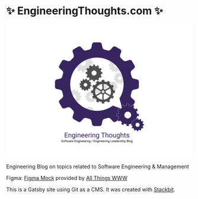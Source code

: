 # ✨ EngineeringThoughts.com ✨

![Engineering Thoughts Logo](./static/images/cover.png)

Engineering Blog on topics related to Software Engineering & Management

Figma: [Figma Mock](https://www.figma.com/file/6ySR47ILn8wcM3FqteDlvc/Engineering-Thoughts?node-id=0%3A1) provided by [All Things WWW](https://allthingswww.com)

This is a Gatsby site using Git as a CMS. It was created with [Stackbit](https://www.stackbit.com/?utm_source=project-readme&utm_medium=referral&utm_campaign=user_themes).